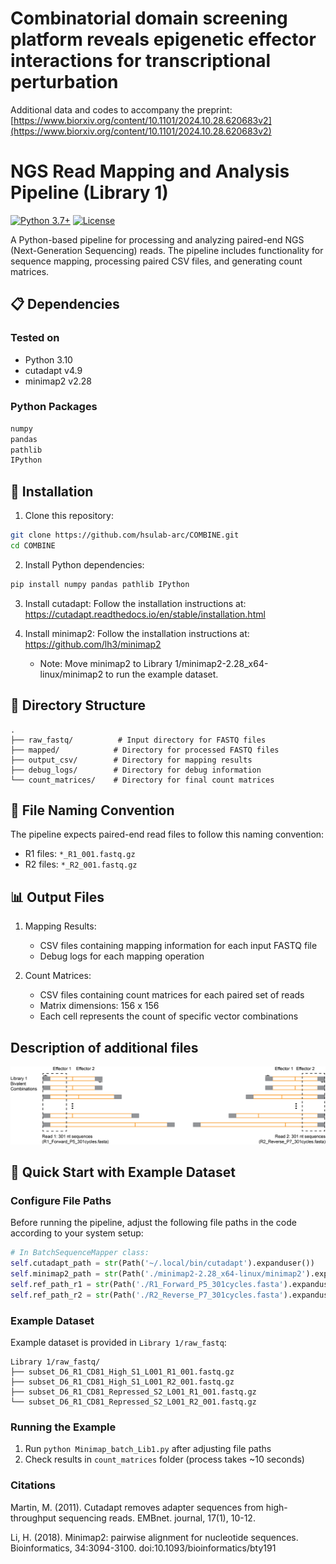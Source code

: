 # Combinatorial domain screening platform reveals epigenetic effector interactions for transcriptional perturbation

Additional data and codes to accompany the preprint: [https://www.biorxiv.org/content/10.1101/2024.10.28.620683v2](https://www.biorxiv.org/content/10.1101/2024.10.28.620683v2)

# NGS Read Mapping and Analysis Pipeline (Library 1)

[![Python 3.7+](https://img.shields.io/badge/python-3.7+-blue.svg)](https://www.python.org/downloads/)
[![License](https://img.shields.io/badge/license-Apache%202.0-green.svg)](LICENSE)

A Python-based pipeline for processing and analyzing paired-end NGS (Next-Generation Sequencing) reads. The pipeline includes functionality for sequence mapping, processing paired CSV files, and generating count matrices.

## 📋 Dependencies

### Tested on
- Python 3.10 
- cutadapt v4.9
- minimap2 v2.28

### Python Packages
```bash
numpy
pandas
pathlib
IPython
```

## 🔧 Installation

1. Clone this repository:
```bash
git clone https://github.com/hsulab-arc/COMBINE.git
cd COMBINE
```

2. Install Python dependencies:
```bash
pip install numpy pandas pathlib IPython
```

3. Install cutadapt:
Follow the installation instructions at: https://cutadapt.readthedocs.io/en/stable/installation.html

4. Install minimap2:
Follow the installation instructions at: https://github.com/lh3/minimap2

   - Note: Move minimap2 to Library 1/minimap2-2.28_x64-linux/minimap2 to run the example dataset.

## 📁 Directory Structure

```
.
├── raw_fastq/          # Input directory for FASTQ files
├── mapped/            # Directory for processed FASTQ files
├── output_csv/        # Directory for mapping results
├── debug_logs/        # Directory for debug information
└── count_matrices/    # Directory for final count matrices
```

## 📝 File Naming Convention

The pipeline expects paired-end read files to follow this naming convention:
- R1 files: `*_R1_001.fastq.gz`
- R2 files: `*_R2_001.fastq.gz`

## 📊 Output Files

1. Mapping Results:
   - CSV files containing mapping information for each input FASTQ file
   - Debug logs for each mapping operation

2. Count Matrices:
   - CSV files containing count matrices for each paired set of reads
   - Matrix dimensions: 156 x 156
   - Each cell represents the count of specific vector combinations

## Description of additional files

![Description](./Library%201/Lib1_bivalent_effectors.png)



## 🚀 Quick Start with Example Dataset

### Configure File Paths
Before running the pipeline, adjust the following file paths in the code according to your system setup:

```python
# In BatchSequenceMapper class:
self.cutadapt_path = str(Path('~/.local/bin/cutadapt').expanduser())
self.minimap2_path = str(Path('./minimap2-2.28_x64-linux/minimap2').expanduser())
self.ref_path_r1 = str(Path('./R1_Forward_P5_301cycles.fasta').expanduser())
self.ref_path_r2 = str(Path('./R2_Reverse_P7_301cycles.fasta').expanduser())
```

### Example Dataset
Example dataset is provided in `Library 1/raw_fastq`:
```
Library 1/raw_fastq/
├── subset_D6_R1_CD81_High_S1_L001_R1_001.fastq.gz
├── subset_D6_R1_CD81_High_S1_L001_R2_001.fastq.gz
├── subset_D6_R1_CD81_Repressed_S2_L001_R1_001.fastq.gz
└── subset_D6_R1_CD81_Repressed_S2_L001_R2_001.fastq.gz
```

### Running the Example
1. Run `python Minimap_batch_Lib1.py` after adjusting file paths
2. Check results in `count_matrices` folder (process takes ~10 seconds)

### Citations
Martin, M. (2011). Cutadapt removes adapter sequences from high-throughput sequencing reads. EMBnet. journal, 17(1), 10-12.

Li, H. (2018). Minimap2: pairwise alignment for nucleotide sequences. Bioinformatics, 34:3094-3100. doi:10.1093/bioinformatics/bty191
